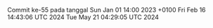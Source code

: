 Commit ke-55 pada tanggal Sun Jan 01 14:00 2023 +0100
Fri Feb 16 14:43:06 UTC 2024
Tue May 21 04:29:05 UTC 2024
